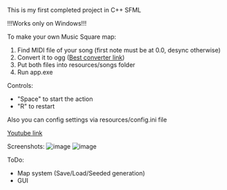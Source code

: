 This is my first completed project in C++ SFML

!!!Works only on Windows!!!

To make your own Music Square map:
1. Find MIDI file of your song (first note must be at 0.0, desync otherwise)
2. Convert it to ogg ([Best converter link](https://audio.online-convert.com/convert/midi-to-ogg))
3. Put both files into resources/songs folder
4. Run app.exe

Controls:
- "Space" to start the action
- "R" to restart

Also you can config settings via resources/config.ini file

[Youtube link](https://youtube.com/playlist?list=PLOMmUwR70NN4zn06itoo7_dtfwzlUZ1nF)

Screenshots:
![image](https://github.com/chu65536/Music-Square/assets/94391872/4ab138c6-07f3-4d4f-9163-6b9595869667)
![image](https://github.com/chu65536/Music-Square/assets/94391872/27416fad-fdbd-400d-9cdf-ff946238d480)

ToDo:
- Map system (Save/Load/Seeded generation)
- GUI


